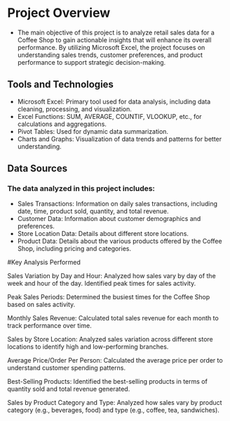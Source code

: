 # Project Overview

- The main objective of this project is to analyze retail sales data for a Coffee Shop to gain actionable insights that will enhance its overall performance. By utilizing Microsoft Excel, the project focuses on understanding sales trends, customer preferences, and product performance to support strategic decision-making.

## Tools and Technologies

- Microsoft Excel: Primary tool used for data analysis, including data cleaning, processing, and visualization.
- Excel Functions: SUM, AVERAGE, COUNTIF, VLOOKUP, etc., for calculations and aggregations.
- Pivot Tables: Used for dynamic data summarization.
- Charts and Graphs: Visualization of data trends and patterns for better understanding.

## Data Sources
### The data analyzed in this project includes:

- Sales Transactions: Information on daily sales transactions, including date, time, product sold, quantity, and total revenue.
- Customer Data: Information about customer demographics and preferences.
-  Store Location Data: Details about different store locations.
- Product Data: Details about the various products offered by the Coffee Shop, including pricing and categories.

#Key Analysis Performed

Sales Variation by Day and Hour:
Analyzed how sales vary by day of the week and hour of the day. Identified peak times for sales activity.

Peak Sales Periods:
Determined the busiest times for the Coffee Shop based on sales activity.

Monthly Sales Revenue:
Calculated total sales revenue for each month to track performance over time.

Sales by Store Location:
Analyzed sales variation across different store locations to identify high and low-performing branches.

Average Price/Order Per Person:
Calculated the average price per order to understand customer spending patterns.

Best-Selling Products:
Identified the best-selling products in terms of quantity sold and total revenue generated.

Sales by Product Category and Type:
Analyzed how sales vary by product category (e.g., beverages, food) and type (e.g., coffee, tea, sandwiches).
